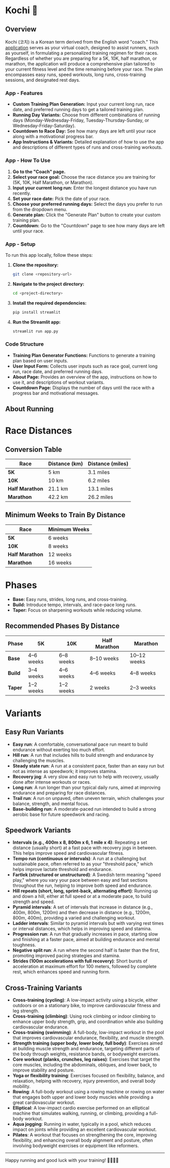 # Kochi :billed_cap:

## Overview
Kochi (코치) is a Korean term derived from the English word "coach." This [application](https://kochi-training-plan.streamlit.app/) serves as your virtual coach, designed to assist runners, such as yourself, in formulating a personalized training regimen for their races. Regardless of whether you are preparing for a 5K, 10K, half marathon, or marathon, the application will produce a comprehensive plan tailored to your current fitness level and the time remaining before your race. The plan encompasses easy runs, speed workouts, long runs, cross-training sessions, and designated rest days.


### App - Features
- **Custom Training Plan Generation:** Input your current long run, race date, and preferred running days to get a tailored training plan.
- **Running Day Variants:** Choose from different combinations of running days (Monday-Wednesday-Friday, Tuesday-Thursday-Sunday, or Wednesday-Friday-Saturday).
- **Countdown to Race Day:** See how many days are left until your race along with a motivational progress bar.
- **App Instructions & Variants:** Detailed explanation of how to use the app and descriptions of different types of runs and cross-training workouts.

### App - How To Use
1. **Go to the "Coach" page.**
2. **Select your race goal:** Choose the race distance you are training for (5K, 10K, Half Marathon, or Marathon).
3. **Input your current long run:** Enter the longest distance you have run recently.
4. **Set your race date:** Pick the date of your race.
5. **Choose your preferred running days:** Select the days you prefer to run from the dropdown menu.
6. **Generate plan:** Click the "Generate Plan" button to create your custom training plan.
7. **Countdown:** Go to the "Countdown" page to see how many days are left until your race.

### App - Setup
To run this app locally, follow these steps:

1. **Clone the repository:**
    ```bash
    git clone <repository-url>
    ```

2. **Navigate to the project directory:**
    ```bash
    cd <project-directory>
    ```

3. **Install the required dependencies:**
    ```bash
    pip install streamlit
    ```

4. **Run the Streamlit app:**
    ```bash
    streamlit run app.py
    ```

### Code Structure
- **Training Plan Generator Functions:** Functions to generate a training plan based on user inputs.
- **User Input Form:** Collects user inputs such as race goal, current long run, race date, and preferred running days.
- **About Page:** Provides an overview of the app, instructions on how to use it, and descriptions of workout variants.
- **Countdown Page:** Displays the number of days until the race with a progress bar and motivational messages.

## About Running

# Race Distances

## Conversion Table
| **Race**           | **Distance (km)** | **Distance (miles)** |
|--------------------|-------------------|----------------------|
| **5K**             | 5 km              | 3.1 miles            |
| **10K**            | 10 km             | 6.2 miles            |
| **Half Marathon**  | 21.1 km           | 13.1 miles           |
| **Marathon**       | 42.2 km           | 26.2 miles           |

## Minimum Weeks to Train By Distance
| **Race**           | **Minimum Weeks** |
|--------------------|-------------------|
| **5K**             | 6 weeks           |
| **10K**            | 8 weeks           |
| **Half Marathon**  | 12 weeks          |
| **Marathon**       | 16 weeks          |

# Phases
- **Base:** Easy runs, strides, long runs, and cross-training.
- **Build:** Introduce tempo, intervals, and race-pace long runs.
- **Taper:** Focus on sharpening workouts while reducing volume.

## Recommended Phases By Distance
| **Phase**   | **5K**    | **10K**   | **Half Marathon** | **Marathon** |
|-------------|-----------|-----------|-------------------|--------------|
| **Base**    | 4–6 weeks   | 6–8 weeks   | 8–10 weeks          | 10–12 weeks    |
| **Build**   | 3–4 weeks   | 4–6 weeks   | 4–6 weeks           | 4–8 weeks      |
| **Taper**   | 1–2 weeks   | 1–2 weeks   | 2 weeks             | 2–3 weeks      |

# Variants

## Easy Run Variants
- **Easy run**: A comfortable, conversational pace run meant to build endurance without exerting too much effort.
- **Hill run**: A run that includes hills to build strength and endurance by challenging the muscles.
- **Steady state run**: A run at a consistent pace, faster than an easy run but not as intense as speedwork; it improves stamina.
- **Recovery jog**: A very slow and easy run to help with recovery, usually done after intense workouts or races.
- **Long run**: A run longer than your typical daily runs, aimed at improving endurance and preparing for race distances.
- **Trail run**: A run on unpaved, often uneven terrain, which challenges your balance, strength, and mental focus.
- **Base-building run**: A moderate-paced run intended to build a strong aerobic base for future speedwork and racing.

## Speedwork Variants
- **Intervals (e.g., 400m x 8, 800m x 6, 1 mile x 4)**: Repeating a set distance (usually short) at a fast pace with recovery jogs in between. This helps improve speed and cardiovascular fitness.
- **Tempo run (continuous or intervals)**: A run at a challenging but sustainable pace, often referred to as your "threshold pace," which helps improve lactate threshold and endurance.
- **Fartlek (structured or unstructured)**: A Swedish term meaning "speed play," where you vary your pace between easy and fast sections throughout the run, helping to improve both speed and endurance.
- **Hill repeats (short, long, sprint-back, alternating effort)**: Running up and down a hill, either at full speed or at a moderate pace, to build strength and speed.
- **Pyramid intervals**: A set of intervals that increase in distance (e.g., 400m, 800m, 1200m) and then decrease in distance (e.g., 1200m, 800m, 400m), providing a varied and challenging workout.
- **Ladder intervals**: Similar to pyramid intervals but with varying rest times or interval distances, which helps in improving speed and stamina.
- **Progression run**: A run that gradually increases in pace, starting slow and finishing at a faster pace, aimed at building endurance and mental toughness.
- **Negative split run**: A run where the second half is faster than the first, promoting improved pacing strategies and stamina.
- **Strides (100m accelerations with full recovery)**: Short bursts of acceleration at maximum effort for 100 meters, followed by complete rest, which enhances speed and running form.

## Cross-Training Variants
- **Cross-training (cycling)**: A low-impact activity using a bicycle, either outdoors or on a stationary bike, to improve cardiovascular fitness and leg strength.
- **Cross-training (climbing)**: Using rock climbing or indoor climbing to enhance upper body strength, grip, and coordination while also building cardiovascular endurance.
- **Cross-training (swimming)**: A full-body, low-impact workout in the pool that improves cardiovascular endurance, flexibility, and muscle strength.
- **Strength training (upper body, lower body, full body)**: Exercises aimed at building muscle strength and endurance, targeting different parts of the body through weights, resistance bands, or bodyweight exercises.
- **Core workout (planks, crunches, leg raises)**: Exercises that target the core muscles, including the abdominals, obliques, and lower back, to improve stability and posture.
- **Yoga or flexibility training**: Exercises focused on flexibility, balance, and relaxation, helping with recovery, injury prevention, and overall body mobility.
- **Rowing**: A full-body workout using a rowing machine or rowing on water that engages both upper and lower body muscles while providing a great cardiovascular workout.
- **Elliptical**: A low-impact cardio exercise performed on an elliptical machine that simulates walking, running, or climbing, providing a full-body workout.
- **Aqua jogging**: Running in water, typically in a pool, which reduces impact on joints while providing an excellent cardiovascular workout.
- **Pilates**: A workout that focuses on strengthening the core, improving flexibility, and enhancing overall body alignment and posture, often involving bodyweight exercises or equipment like reformers.

---

Happy running and good luck with your training! 🏃‍♂️🏃‍♀️
